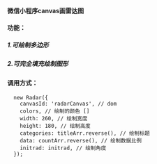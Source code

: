 #### 微信小程序canvas画雷达图
#### 功能：
  ##### 1.可绘制多边形
  ##### 2.可完全填充绘制图形
#### 调用方式：
  ```
    new Radar({
      canvasId: 'radarCanvas', // dom
      colors, // 绘制的颜色 []
      width: 260, // 绘制宽度
      height: 180, // 绘制高度
      categories: titleArr.reverse(), // 绘制标题
      data: countArr.reverse(), // 绘制数据比例
      initrad: initrad, // 绘制角度
    });
  ```
